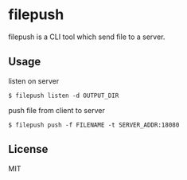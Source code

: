 # filepush

filepush is a CLI tool which send file to a server.

## Usage

listen on server

``` shell
$ filepush listen -d OUTPUT_DIR
```

push file from client to server

``` shell
$ filepush push -f FILENAME -t SERVER_ADDR:18080
```

## License

MIT

